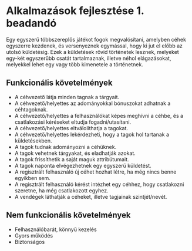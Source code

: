 # Alkalmazások fejlesztése 1. beadandó

Egy egyszerű többszereplős játékot fogok megvalósítani, amelyben céhek egyszerre kezdenek, és versenyeznek egymással, hogy ki jut el előbb az utolsó küldetésig. Ezek a küldetések rövid történetek lesznek, melyeket egy-két egyszerűbb csatát tartalmaznak, illetve néhol elágazásokat, melyekkel lehet egy vagy több kimenetele a történetnek. 

## Funkcionális követelmények

 - A céhvezető látja minden tagnak a tárgyait.
 - A céhvezető/helyettes az adományokkal bónuszokat adhatnak a céhtagoknak.
 - A céhvezető/helyettes a felhasználókat képes meghívni a céhbe, és a csatlakozási kéréseket eltudja fogadni/utasítani.
 - A céhvezető/helyettes eltválolíthatja a tagokat.
 - A céhvezető/helyettes lekérdezheti, hogy a tagok hol tartanak a küldetésekben.
 - A tagok tudnak adományozni a céhüknek.
 - A tagok vehetnek tárgyakat, és eladhatják azokat.
 - A tagok frissíthetik a saját maguk attribútumait.
 - A tagok naponta elvégezhetnek egy egyszerű küldetést.
 - A regisztrált felhasználó új céhet hozhat létre, ha még nincs benne egyikben sem.
 - A regisztrált felhasználó kérést intézhet egy céhhez, hogy csatlakozni szeretne, ha még csatlakozott egyhez.
 - A vendégek láthatják a céheket, illetve tagjainak szintjét/nevét.
 
## Nem funkcionális követelmények
 
 - Felhasználóbarát, könnyű kezelés
 - Gyors működés
 - Biztonságos
